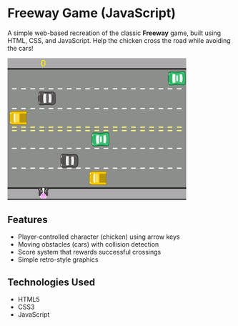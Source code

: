 #  Freeway Game (JavaScript)

A simple web-based recreation of the classic **Freeway** game, built using HTML, CSS, and JavaScript. Help the chicken cross the road while avoiding the cars!

<img src="https://github.com/ERaines/JOGO-FREEWAY-JS/blob/main/imagens/print.PNG" alt="print" width="400"/>

## Features

- Player-controlled character (chicken) using arrow keys
- Moving obstacles (cars) with collision detection
- Score system that rewards successful crossings
- Simple retro-style graphics

##  Technologies Used

- HTML5
- CSS3
- JavaScript


